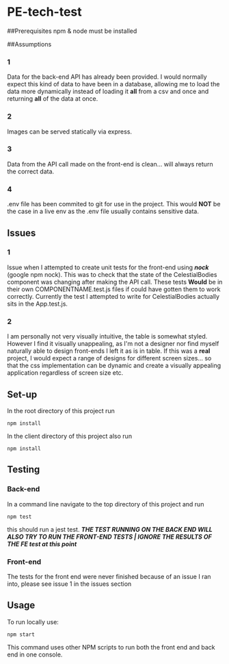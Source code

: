 # PE-tech-test


##Prerequisites
npm & node must be installed

##Assumptions
### 1
Data for the back-end API has already been provided. I would normally expect this kind of data to have been in a database, allowing me to load the data more dynamically instead of loading it **all** from a csv and once and returning **all** of the data at once.
### 2
Images can be served statically via express.
### 3
Data from the API call made on the front-end is clean... will always return the correct data.
### 4
.env file has been commited to git for use in the project. This would **NOT** be the case in a live env as the .env file usually contains sensitive data.

## Issues
### 1
Issue when I attempted to create unit tests for the front-end using ***nock*** (google npm nock). This was to check that the state of the CelestialBodies component was changing after making the API call.
These tests **Would** be in their own COMPONENTNAME.test.js files if could have gotten them to work correctly. Currently the test I attempted to write for CelestialBodies actually sits in the App.test.js. 
### 2
I am personally not very visually intuitive, the table is somewhat styled. However I find it visually unappealing, as I'm not a designer nor find myself naturally able to design front-ends I left it as is in table.
If this was a **real** project, I would expect a range of designs for different screen sizes... so that the css implementation can be dynamic and create a visually appealing application regardless of screen size etc.

## Set-up
In the root directory of this project run
```
npm install
```
In the client directory of this project also run
```
npm install
```
## Testing
### Back-end
In a command line navigate to the top directory of this project and run
```
npm test
```
this should run a jest test.
***THE TEST RUNNING ON THE BACK END WILL ALSO TRY TO RUN THE FRONT-END TESTS | IGNORE THE RESULTS OF THE FE test at this point***

### Front-end

The tests for the front end were never finished because of an issue I ran into, please see issue 1 in the issues section

## Usage

To run locally use:

```
npm start
```
This command uses other NPM scripts to run both the front end and back end in one console.
